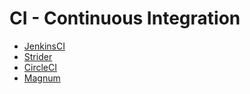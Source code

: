 # CI - Continuous Integration

* [JenkinsCI](http://jenkins-ci.org/)
* [Strider](http://stridercd.com/)
* [CircleCI](https://circleci.com/)
* [Magnum](https://magnum-ci.com/)